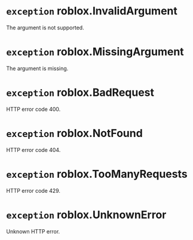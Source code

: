 # `exception` roblox.**InvalidArgument**
The argument is not supported.

# `exception` roblox.**MissingArgument**
The argument is missing.

# `exception` roblox.**BadRequest**
HTTP error code 400.

# `exception` roblox.**NotFound**
HTTP error code 404.

# `exception` roblox.**TooManyRequests**
HTTP error code 429.

# `exception` roblox.**UnknownError**
Unknown HTTP error.